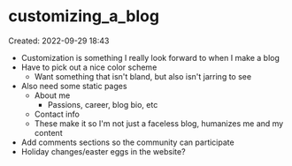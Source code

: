 # customizing_a_blog
Created: 2022-09-29 18:43

- Customization is something I really look forward to when I make a blog
- Have to pick out a nice color scheme
	- Want something that isn't bland, but also isn't jarring to see
- Also need some static pages
	- About me
		- Passions, career, blog bio, etc
	- Contact info
	- These make it so I'm not just a faceless blog, humanizes me and my content
- Add comments sections so the community can participate
- Holiday changes/easter eggs in the website?